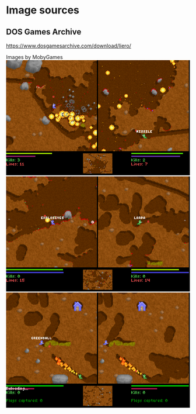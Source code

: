 # Image sources

## DOS Games Archive
<https://www.dosgamesarchive.com/download/liero/>

Images by MobyGames
![liero1.gif](./liero1.gif)
![liero2.gif](./liero2.gif)
![liero3.gif](./liero3.gif)
